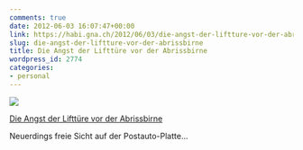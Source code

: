 ```yaml
---
comments: true
date: 2012-06-03 16:07:47+00:00
link: https://habi.gna.ch/2012/06/03/die-angst-der-liftture-vor-der-abrissbirne/
slug: die-angst-der-liftture-vor-der-abrissbirne
title: Die Angst der Lifttüre vor der Abrissbirne
wordpress_id: 2774
categories:
- personal
---
```


[![](https://static.flickr.com/7216/7328259002_b293f1d286_m.jpg)](https://www.flickr.com/photos/habi/7328259002/)

[Die Angst der Lifttüre vor der Abrissbirne](https://www.flickr.com/photos/habi/7328259002/)

Neuerdings freie Sicht auf der Postauto-Platte...